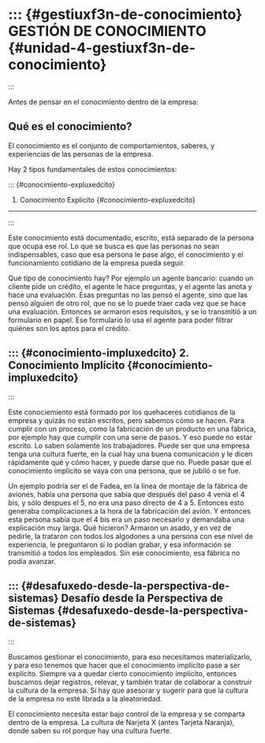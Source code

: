 ::: {#gestiuxf3n-de-conocimiento}
GESTIÓN DE CONOCIMIENTO {#unidad-4-gestiuxf3n-de-conocimiento}
=======================
:::

Antes de pensar en el conocimiento dentro de la empresa:

Qué es el conocimiento?
-----------------------

El conocimiento es el conjunto de comportamientos, saberes, y
experiencias de las personas de la empresa.

Hay 2 tipos fundamentales de estos conocimientos:

::: {#conocimiento-expluxedcito}
1. Conocimiento Explícito {#conocimiento-expluxedcito}
-------------------------
:::

Este conocimiento está documentado, escrito, está separado de la persona
que ocupa ese rol. Lo que se busca es que las personas no sean
indispensables, caso que esa persona le pase algo, el conocimiento y el
funcionamiento cotidiano de la empresa pueda seguir.

Qué tipo de conocimiento hay? Por ejemplo un agente bancario: cuando un
cliente pide un crédito, el agente le hace preguntas, y el agente las
anota y hace una evaluación. Esas preguntas no las pensó el agente, sino
que las pensó alguien de otro rol, que no se lo puede traer cada vez que
se hace una evaluación. Entonces se armaron esos requisitos, y se lo
transmitió a un formulario en papel. Ese formulario lo usa el agente
para poder filtrar quiénes son los aptos para el crédito.

::: {#conocimiento-impluxedcito}
2. Conocimiento Implícito {#conocimiento-impluxedcito}
-------------------------
:::

Este conociemiento está formado por los quehaceres cotidianos de la
empresa y quizás no están escritos, pero sabemos cómo se hacen. Para
cumplir con un proceso, como la fabricación de un producto en una
fábrica, por ejemplo hay que cumplir con una serie de pasos. Y eso puede
no estar escrito. Lo saben solamente los trabajadores. Puede ser que una
empresa tenga una cultura fuerte, en la cual hay una buena comunicación
y le dicen rápidamente qué y cómo hacer, y puede darse que no. Puede
pasar que el conocimiento implícito se vaya con una persona, que se
jubiló o se fue.

Un ejemplo podría ser el de Fadea, en la línea de montaje de la fábrica
de aviones, había una persona que sabía que después del paso 4 venía el
4 bis, y sólo despues el 5, no era una paso directo de 4 a 5. Entonces
esto generaba complicaciones a la hora de la fabricación del avión. Y
entonces esta persona sabía que el 4 bis era un paso necesario y
demandaba una explicación muy larga. Qué hicieron? Armaron un asado, y
en vez de pedirle, la trataron con todos los algodones a una persona con
ese nivel de experiencia, le preguntaron si lo podían grabar, y esa
información se transmitió a todos los empleados. Sin ese conocimiento,
esa fábrica no podía avanzar.

::: {#desafuxedo-desde-la-perspectiva-de-sistemas}
Desafío desde la Perspectiva de Sistemas {#desafuxedo-desde-la-perspectiva-de-sistemas}
----------------------------------------
:::

Buscamos gestionar el conocimiento, para eso necesitamos materializarlo,
y para eso tenemos que hacer que el conocimiento implícito pase a ser
explícito. Siempre va a quedar cierto conocimiento implícito, entonces
buscamos dejar registros, relevar, y también tratar de colaborar a
construir la cultura de la empresa. Sí hay que asesorar y sugerir para
que la cultura de la empresa no esté librada a la aleatoriedad.

El conocimiento necesita estar bajo control de la empresa y se comparta
dentro de la empresa. La cultura de Narjeta X (antes Tarjeta Naranja),
donde saben su rol porque hay una cultura fuerte.
